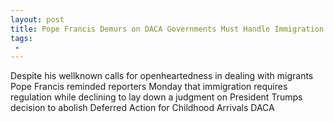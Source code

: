 ```yaml
---
layout: post
title: Pope Francis Demurs on DACA Governments Must Handle Immigration Crisis with Prudence
tags:
 -
---
```

Despite his wellknown calls for openheartedness in dealing with migrants Pope Francis reminded reporters Monday that immigration requires regulation while declining to lay down a judgment on President Trumps decision to abolish Deferred Action for Childhood Arrivals DACA
